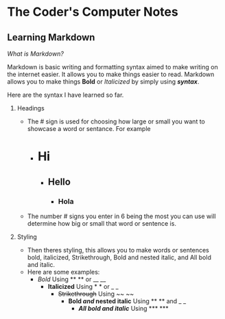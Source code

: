 # The Coder's Computer Notes

## Learning Markdown

*What is Markdown?*

Markdown is basic writing and formatting syntax aimed to make writing on the internet easier. It allows you to make things easier to read. Markdown allows you to make things **Bold** or *Italicized* by simply using ***syntax***.

Here are the syntax I have learned so far.

1. Headings
    - The # sign is used for choosing how large or small you want to showcase a word or sentance. For example
      - # Hi
        - ## Hello
           - ### Hola
   - The number # signs you enter in 6 being the most you can use will determine how big or small that word or sentence is.
   
 2. Styling
    - Then theres styling, this allows you to make words or sentences bold, italicized, Strikethrough, Bold and nested italic, and All bold and italic. 
    - Here are some examples:
      - *Bold* Using ** ** or __ __
        - **Italicized** Using * * or _ _ 
          - ~~Strikethrough~~ Using ~~ ~~
            - **Bold _and_ nested italic** Using ** ** and _ _
               - ***All bold and italic*** Using *** ***
